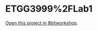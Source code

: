 ETGG3999%2FLab1
=====

[Open this project in 8bitworkshop](http://8bitworkshop.com/redir.html?platform=nes&githubURL=https%3A%2F%2Fgithub.com%2FEricMcCaw%2FETGG3999-Lab1&file=hello.c).
